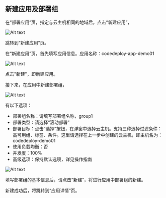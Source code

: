 ## 新建应用及部署组

在“部署应用”页，指定与云主机相同的地域后，点击“新建应用”，

![Alt text](https://github.com/jdcloudcom/cn/blob/edit/image/CodeDeploy/Ch/Start-2%EF%BC%88Ch%EF%BC%89.png)


跳转到“新建应用”页。

在“新建应用”页，首先填写应用信息。应用名称：codedeploy-app-demo01

![Alt text](https://github.com/jdcloudcom/cn/blob/edit/image/CodeDeploy/Ch/Start-3%EF%BC%88Ch%EF%BC%89.png)

点击"新建"，即新建应用。

接下来，在应用中新建部署组，

![Alt text](https://github.com/jdcloudcom/cn/blob/edit/image/CodeDeploy/Ch/Start-4%EF%BC%88Ch%EF%BC%89.png)

有以下选项：

- 部署组名称：请填写部署组名称，group1
- 部署类型：请选择“滚动部署”
- 部署目标：点击“选择”按钮，在弹窗中选择云主机。支持三种选择过滤条件：高可用组、标签、条件。这里请选择在上一步中创建的云主机，即主机名为：codedeploy-demo01
- 使用负载均衡：否
- 并发度：100%
- 高级选项：保持默认选项，详见操作指南

![Alt text](https://github.com/jdcloudcom/cn/blob/edit/image/CodeDeploy/Ch/Start-5%EF%BC%88Ch%EF%BC%89.png)

填写部署组的基本信息后，请点击“新建”，将进行应用中部署组的新建。

新建成功后，将跳转到“应用详情”页。
